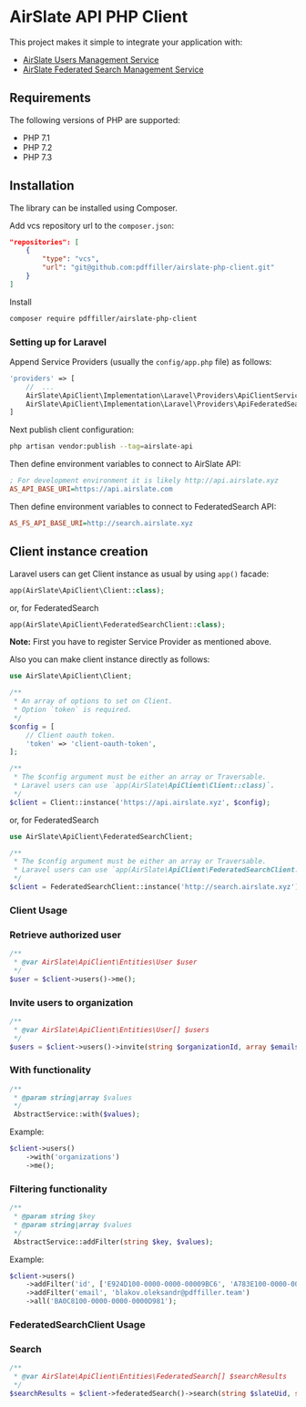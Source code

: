 # AirSlate API PHP Client

This project makes it simple to integrate your application with:
 - [AirSlate Users Management Service](https://github.com/pdffiller/airslate-users-api)
 - [AirSlate Federated Search Management Service](https://github.com/pdffiller/fed_search_api)

## Requirements

The following versions of PHP are supported:

- PHP 7.1
- PHP 7.2
- PHP 7.3

## Installation

The library can be installed using Composer.

Add vcs repository url to the `composer.json`:

```json
"repositories": [
    {
        "type": "vcs",
        "url": "git@github.com:pdffiller/airslate-php-client.git"
    }
]
```

Install

```bash
composer require pdffiller/airslate-php-client
```

### Setting up for Laravel

Append Service Providers (usually the `config/app.php` file) as follows:

```php
'providers' => [
    //  ...
    AirSlate\ApiClient\Implementation\Laravel\Providers\ApiClientServiceProvider::class,
    AirSlate\ApiClient\Implementation\Laravel\Providers\ApiFederatedSearchClientServiceProvider::class,
]
```

Next publish client configuration:

```bash
php artisan vendor:publish --tag=airslate-api
```

Then define environment variables to connect to AirSlate API:

```ini
; For development environment it is likely http://api.airslate.xyz
AS_API_BASE_URI=https://api.airslate.com
```

Then define environment variables to connect to FederatedSearch API:

```ini
AS_FS_API_BASE_URI=http://search.airslate.xyz
```

## Client instance creation

Laravel users can get Client instance as usual by using `app()` facade:

```php
app(AirSlate\ApiClient\Client::class);
```

or, for FederatedSearch

```php
app(AirSlate\ApiClient\FederatedSearchClient::class);
```

**Note:** First you have to register Service Provider as mentioned above.

Also you can make client instance directly as follows:

```php
use AirSlate\ApiClient\Client;

/**
 * An array of options to set on Client.
 * Option `token` is required.
 */
$config = [
    // Client oauth token.
    'token' => 'client-oauth-token',
];

/**
 * The $config argument must be either an array or Traversable.
 * Laravel users can use `app(AirSlate\ApiClient\Client::class)`.
 */
$client = Client::instance('https://api.airslate.xyz', $config);
```

or, for FederatedSearch

```php
use AirSlate\ApiClient\FederatedSearchClient;

/**
 * The $config argument must be either an array or Traversable.
 * Laravel users can use `app(AirSlate\ApiClient\FederatedSearchClient::class)`.
 */
$client = FederatedSearchClient::instance('http://search.airslate.xyz');
```

### Client Usage 

### Retrieve authorized user
```php
/**
 * @var AirSlate\ApiClient\Entities\User $user
 */
$user = $client->users()->me();
```

### Invite users to organization
```php
/**
 * @var AirSlate\ApiClient\Entities\User[] $users
 */
$users = $client->users()->invite(string $organizationId, array $emails);
```

### With functionality
```php
/**
 * @param string|array $values
 */
 AbstractService::with($values);
```

Example:
```php
$client->users()
    ->with('organizations')
    ->me();
```

### Filtering functionality
```php
/**
 * @param string $key
 * @param string|array $values
 */
 AbstractService::addFilter(string $key, $values);
```

Example:
```php
$client->users()
    ->addFilter('id', ['E924D100-0000-0000-00009BC6', 'A783E100-0000-0000-00009BC6'])
    ->addFilter('email', 'blakov.oleksandr@pdffiller.team')
    ->all('BA0C8100-0000-0000-0000D981');
```

### FederatedSearchClient Usage 

### Search
```php
/**
 * @var AirSlate\ApiClient\Entities\FederatedSearch[] $searchResults
 */
$searchResults = $client->federatedSearch()->search(string $slateUid, string $keyword);
```
